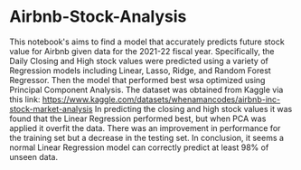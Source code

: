 # Airbnb-Stock-Analysis
This notebook's aims to find a model that accurately predicts future stock value for Airbnb given data for the 2021-22 fiscal year. Specifically, the Daily Closing and High stock values were predicted using a variety of Regression models including Linear, Lasso, Ridge, and Random Forest Regressor. Then the model that performed best wsa optimized using Principal Component Analysis.
The dataset was obtained from Kaggle via this link: https://www.kaggle.com/datasets/whenamancodes/airbnb-inc-stock-market-analysis
In predicting the closing and high stock values it was found that the Linear Regression performed best, but when PCA was applied it overfit the data. There was an improvement in performance for the training set but a decrease in the testing set. In conclusion, it seems a normal Linear Regression model can correctly predict at least 98% of unseen data.
